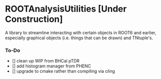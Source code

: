 # ROOTAnalysisUtilities [Under Construction]

A library to streamline interacting with certain objects in ROOT6 and earlier,
especially graphical objects (i.e. things that can be drawn) and TNtuple's.

### To-Do
  - [] clean up WIP from BHCal pTDR
  - [] add histogram manager from PHENC
  - [] upgrade to cmake rather than compiling via cling
